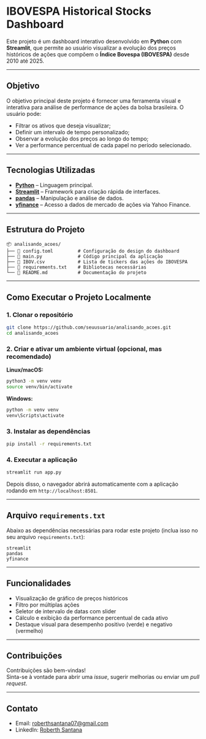 # IBOVESPA Historical Stocks Dashboard

Este projeto é um dashboard interativo desenvolvido em **Python** com **Streamlit**, que permite ao usuário visualizar a evolução dos preços históricos de ações que compõem o **Índice Bovespa (IBOVESPA)** desde 2010 até 2025.

---

## Objetivo

O objetivo principal deste projeto é fornecer uma ferramenta visual e interativa para análise de performance de ações da bolsa brasileira. O usuário pode:

- Filtrar os ativos que deseja visualizar;
- Definir um intervalo de tempo personalizado;
- Observar a evolução dos preços ao longo do tempo;
- Ver a performance percentual de cada papel no período selecionado.

---

## Tecnologias Utilizadas

- **[Python](https://www.python.org/)** – Linguagem principal.
- **[Streamlit](https://streamlit.io/)** – Framework para criação rápida de interfaces.
- **[pandas](https://pandas.pydata.org/)** – Manipulação e análise de dados.
- **[yfinance](https://pypi.org/project/yfinance/)** – Acesso a dados de mercado de ações via Yahoo Finance.

---

## Estrutura do Projeto

```
📦 analisando_acoes/
├── 📄 config.toml         # Configuração do design do dashboard
├── 📄 main.py             # Código principal da aplicação
├── 📄 IBOV.csv            # Lista de tickers das ações do IBOVESPA
├── 📄 requirements.txt    # Bibliotecas necessárias
└── 📄 README.md           # Documentação do projeto
```

---

## Como Executar o Projeto Localmente

### 1. Clonar o repositório

```bash
git clone https://github.com/seuusuario/analisando_acoes.git
cd analisando_acoes
```

### 2. Criar e ativar um ambiente virtual (opcional, mas recomendado)

**Linux/macOS:**

```bash
python3 -m venv venv
source venv/bin/activate
```

**Windows:**

```bash
python -m venv venv
venv\Scripts\activate
```

### 3. Instalar as dependências

```bash
pip install -r requirements.txt
```

### 4. Executar a aplicação

```bash
streamlit run app.py
```

Depois disso, o navegador abrirá automaticamente com a aplicação rodando em `http://localhost:8501`.

---

## Arquivo `requirements.txt`

Abaixo as dependências necessárias para rodar este projeto (inclua isso no seu arquivo `requirements.txt`):

```
streamlit
pandas
yfinance
```

---

## Funcionalidades

- Visualização de gráfico de preços históricos  
- Filtro por múltiplas ações  
- Seletor de intervalo de datas com slider  
- Cálculo e exibição da performance percentual de cada ativo  
- Destaque visual para desempenho positivo (verde) e negativo (vermelho)

---

## Contribuições

Contribuições são bem-vindas!  
Sinta-se à vontade para abrir uma *issue*, sugerir melhorias ou enviar um *pull request*.

---

## Contato

- Email: [roberthsantana07@gmail.com](mailto:roberthsantana07@gmail.com)
- LinkedIn: [Roberth Santana](https://www.linkedin.com/in/roberthsantana/)
